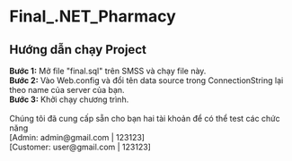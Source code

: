 # Final_.NET_Pharmacy
<h2>Hướng dẫn chạy Project</h2>
<b>Bước 1:</b> Mở file "final.sql" trên SMSS và chạy file này.<br>
<b>Bước 2:</b> Vào Web.config và đổi tên data source trong ConnectionString lại theo name của server của bạn.<br>
<b>Bước 3:</b> Khởi chạy chương trình.<br><br>
Chúng tôi đã cung cấp sẵn cho bạn hai tài khoản để có thể test các chức năng<br>
[Admin:    admin@gmail.com | 123123]<br>
[Customer: user@gmail.com  | 123123]
